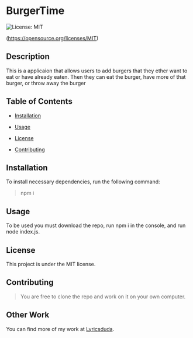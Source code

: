 

# BurgerTime

![License: MIT](https://img.shields.io/badge/License-MIT-blue.svg)

(https://opensource.org/licenses/MIT)

## Description
This is a applicaion that allows users to add burgers that they ether want to eat or have already eaten. Then they can eat the burger, have more of that burger, or throw away the burger 

## Table of Contents

* [Installation](#installation)

* [Usage](#usage)
         
 * [License](#license)
        
* [Contributing](#contributing)
 
## Installation

To install necessary dependencies, run the following command:

> npm i

## Usage

To be used you must download the repo, run npm i in the console, and run node index.js.

## License

This project is under the MIT license.

## Contributing
        
> You are free to clone the repo and work on it on your own computer.

## Other Work

You can find more of my work at [Lyricsduda](https://github.com/Lyricsduda).
        
